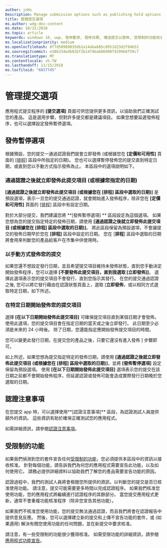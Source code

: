 ```yaml
---
author: jnHs
Description: Manage submission options such as publishing hold options, notes for certification, and more.
title: 管理提交選項
ms.author: wdg-dev-content
ms.date: 10/31/2018
ms.topic: article
keywords: windows 10, uwp, 發佈暫停, 發佈日期, 傳送提交以發佈, 受限制的功能核准
ms.localizationpriority: medium
ms.openlocfilehash: 8f7d58989035db1a14aba685c8951d23d2f94b52
ms.sourcegitcommit: e38b334edb82bf2b1474ba686990f4299b8f59c7
ms.translationtype: MT
ms.contentlocale: zh-TW
ms.lasthandoff: 11/15/2018
ms.locfileid: "6857745"
---
```

# <a name="manage-submission-options"></a>管理提交選項

應用程式提交程序的 **\[提交選項\]** 頁面可供您提供更多資訊，以協助我們正確測試您的產品。 這是選用步驟，但對許多提交都是建議項目。 如果您想要延遲發佈程序，也可以選擇設定發佈暫停選項。


## <a name="publishing-hold-options"></a>發佈暫停選項

根據預設，您的提交一通過認證我們就會立即發佈 (或根據您在 **\[定價和可用性\]** 頁面的 [\[排程\]](configure-precise-release-scheduling.md) 區段中所指定的日期)。 您也可以選擇暫停發佈您的提交直到特定日期，或直到您以手動方式指示發佈為止。 本區段中的選項說明如下。 


### <a name="publish-your-submission-as-soon-as-it-passes-certification-or-per-dates-you-specify"></a>通過認證之後就立即發佈此提交項目 (或根據您指定的日期)

**\[通過認證之後就立即發佈此提交項目 (或根據您在 \[排程\] 區段中選取的日期)\]** 是預設選項，表示一旦您的提交通過認證，就會開始進入發佈程序，除非您在 **\[定價和可用性\]** 頁面的 [\[排程\]](configure-precise-release-scheduling.md) 區段中有設定日期。   

對於大部分提交，我們建議您將 **\[發佈暫停選項\] ** 區段設定為這個選項。 如果您想為您的提交指定特定的發佈日期，請使用 **\[通過認證之後就立即發佈此提交項目 (或根據您在 \[排程\] 區段中選取的日期)\]**。 將此區段保留為預設選項，不會讓提交的發佈日期早於您在 **\[排程\]** 區段中設定的日期。 您在 [**排程**\] 區段中選取的日期將會用來判斷您的產品給客戶在市集中供使用時。


### <a name="publish-your-submission-manually"></a>以手動方式發佈您的提交

如果您還不想設定發行日期，並且希望提交項目維持未發佈狀態，直到您手動決定開始發佈程序，您可以選擇 **\[不要發佈此提交項目，直到我選取 [立即發佈]\]**。 選擇此選項表示您的提交項目不會發行，直到您指示其發行。 在您的提交通過認證之後, 您可以將它發行藉由在認證狀態頁面上，選取 [**立即發佈**，或以相同方式選取特定日期，如下所述。


### <a name="start-publishing-your-submission-on-a-certain-date"></a>在特定日期開始發佈您的提交項目

選擇 **\[在以下日期開始發佈此提交項目\]** 可確保提交項目直到某個日期才會發佈。 使用此選項，您的提交項目會在指定日期的當天或之後立即發行。 此日期至少必須是未來的 24 小時後。 除了日期，您還能指定應開始發佈提交項目的時間。 

您可以變更此發行日期，在提交您的產品之後，只要它還沒有進入發佈 \] 步驟即可。 
 
如上所述，如果您想為提交指定特定的發佈日期，請使用 **\[通過認證之後就立即發佈此提交項目 (或根據您在 \[排程\] 區段中選取的日期)\]**，並將 **\[發佈暫停選項\]** 設定保留為預設選項。 使用 **\[在以下日期開始發佈此提交項目\]** 選項表示您的提交在該日期之前都不會開始發佈程序，但延遲認證或發佈可能會造成實際發行日期晚於您選取的日期。 


## <a name="notes-for-certification"></a>認證注意事項

在您提交 app 時，可以選擇使用**\[認證注意事項\]** 區段，為認證測試人員提供額外的資訊。 這些資訊有助於確保正確測試您的應用程式。 

如需詳細資訊，請參閱[認證注意事項](notes-for-certification.md)。


## <a name="restricted-capabilities"></a>受限制的功能

如果我們偵測到您的套件宣告任何[受限制的功能](../packaging/app-capability-declarations.md#restricted-capabilities)，您必須提供本區段中的資訊以接收核准。 針對每個功能，請告訴我們為何您的應用程式需要宣告此功能，以及如何使用它。 請務必提供詳細資料以協助我們了解您的產品需要宣告功能的原因。 

認證過程中，我們的測試人員將會檢閱您所提供的資訊，以判斷您的提交是否已核准使用功能。 請注意，提交可能需要更多時間以完成認證程序。 如果我們核准您使用功能，您的應用程式將繼續進行認證程序的其餘部分。 當您提交應用程式更新，通常不會重複功能核准程序（除非您宣告其他功能）。 

如果我們不核准您使用功能，您的提交無法通過認證，而且我們將會在認證報告中提供意見反應。 然後，您可以選擇建立新的提交和上傳不宣告功能的套件，或 (如果適用) 解決有關您使用功能的任何問題，並在新提交中要求核准。

請注意，有一些受限制的功能很少獲得核准。 如需受限功能的詳細資訊，請參閱[應用程式功能宣告](../packaging/app-capability-declarations.md#restricted-capabilities)。

